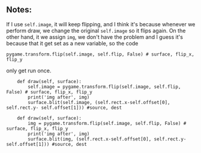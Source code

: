 ## Notes:

If I use `self.image`, it will keep flipping, and I think it's because whenever we perform draw, we change the original `self.image` so it flips again.
On the other hand, it we assign `img`, we don't have the problem and I guess it's because that it get set as a new variable, so the code

```
pygame.transform.flip(self.image, self.flip, False) # surface, flip_x, flip_y
```

only get run once.

```
    def draw(self, surface):
        self.image = pygame.transform.flip(self.image, self.flip, False) # surface, flip_x, flip_y
        print('img after', img)
        surface.blit(self.image, (self.rect.x-self.offset[0], self.rect.y- self.offset[1])) #source, dest
```

```
    def draw(self, surface):
        img = pygame.transform.flip(self.image, self.flip, False) # surface, flip_x, flip_y
        print('img after', img)
        surface.blit(img, (self.rect.x-self.offset[0], self.rect.y- self.offset[1])) #source, dest
```
